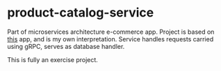 # product-catalog-service
Part of microservices architecture e-commerce app. Project is based on [this](https://github.com/GoogleCloudPlatform/microservices-demo) app,
and is my own interpretation. Service handles requests carried using gRPC, serves as database handler. 

This is fully an exercise project.
